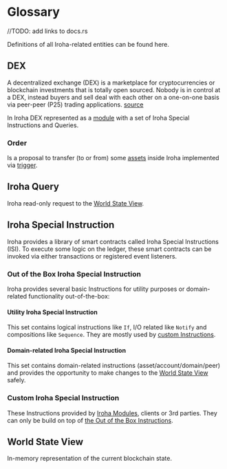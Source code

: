 # Glossary

//TODO: add links to docs.rs

Definitions of all Iroha-related entities can be found here.

## DEX

A decentralized exchange (DEX) is a marketplace for cryptocurrencies or blockchain investments
that is totally open sourced. Nobody is in control at a DEX, instead buyers and sell deal with
each other on a one-on-one basis via peer-peer (P25) trading applications. [source](http://cryptoincome.io/dex-decentralized-exchange/)

In Iroha DEX represented as a [module](#iroha_module) with a set of Iroha Special Instructions and Queries.

### Order

Is a proposal to transfer (to or from) some [assets](#asset) inside Iroha implemented via [trigger](#trigger).

## Iroha Query

Iroha read-only request to the [World State View](#world-state-view).

## Iroha Special Instruction

Iroha provides a library of smart contracts called Iroha Special Instructions (ISI).
To execute some logic on the ledger, these smart contracts can be invoked via either transactions or registered event listeners.

### Out of the Box Iroha Special Instruction

Iroha provides several basic Instructions for utility purposes or domain-related functionality out-of-the-box:

#### Utility Iroha Special Instruction

This set contains logical instructions like `If`, I/O related like `Notify` and compositions like `Sequence`.
They are mostly used by [custom Instructions](#custom-iroha-special-instruction).

#### Domain-related Iroha Special Instruction

This set contains domain-related instructions (asset/account/domain/peer) and provides the opportunity to make changes to the [World State View](#world-state-view) safely.

### Custom Iroha Special Instruction

These Instructions provided by [Iroha Modules](#todo), clients or 3rd parties.
They can  only be build on top of [the Out of the Box Instructions](#out-of-the-box-iroha-special-instruction).

## World State View

In-memory representation of the current blockchain state.
